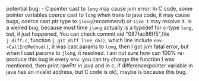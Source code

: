 potential bug:
    - C pointer cast to `long` may cause jvm error:
        In C code, some pointer variables coerce cast to `long`
        when trans to java code, it may cause bugs,
        coerce cast ptr type to `jlong`(recommend) or `size_t` may resolve
        it. is a weired bug, because most time `jlong` actually is a typedef for 
        c-type `long`, but, it just happened, You can check 
        commit oid "087fac86ff5",file `j_diff.c`, function `j_git_diff_line_cb()`,
        which line include `env->CallIntMethod()`, it was cast params to `long`, 
        then I got jvm fatal error, but when I cast params to `jlong`, it resolved.
        I am not sure how can 100% re-produce this bug in every env. 
        you can try change the function I was mentioned, 
        then print rawPtr in java and in c, if difference(pointer variable in java 
        has an invalid address, but C code is ok), maybe is because this bug.

